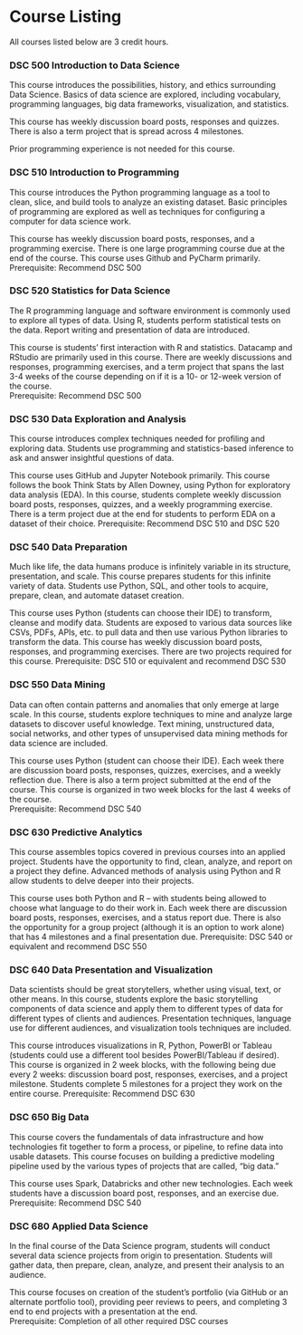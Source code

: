 # Course Listing 

All courses listed below are 3 credit hours. 

### DSC 500 Introduction to Data Science 

This course introduces the possibilities, history, and ethics surrounding Data Science. Basics of data science are explored, including vocabulary, programming languages, big data frameworks, visualization, and statistics.  

This course has weekly discussion board posts, responses and quizzes.  There is also a term project that is spread across 4 milestones. 
 
Prior programming experience is not needed for this course. 

### DSC 510 Introduction to Programming 

This course introduces the Python programming language as a tool to clean, slice, and build tools to analyze an existing dataset. Basic principles of programming are explored as well as techniques for configuring a computer for data science work.  

This course has weekly discussion board posts, responses, and a programming exercise.  There is one large programming course due at the end of the course.  This course uses Github and PyCharm primarily. 
Prerequisite: Recommend DSC 500 

### DSC 520 Statistics for Data Science 

The R programming language and software environment is commonly used to explore all types of data. Using R, students perform statistical tests on the data. Report writing and presentation of data are introduced.  

This course is students’ first interaction with R and statistics.  Datacamp and RStudio are primarily used in this course.  There are weekly discussions and responses, programming exercises, and a term project that spans the last 3-4 weeks of the course depending on if it is a 10- or 12-week version of the course.   
Prerequisite: Recommend DSC 500 

### DSC 530 Data Exploration and Analysis 

This course introduces complex techniques needed for profiling and exploring data. Students use programming and statistics-based inference to ask and answer insightful questions of data.  

This course uses GitHub and Jupyter Notebook primarily.  This course follows the book Think Stats by Allen Downey, using Python for exploratory data analysis (EDA).  In this course, students complete weekly discussion board posts, responses, quizzes, and a weekly programming exercise.  There is a term project due at the end for students to perform EDA on a dataset of their choice. 
Prerequisite: Recommend DSC 510 and DSC 520 

### DSC 540 Data Preparation  

Much like life, the data humans produce is infinitely variable in its structure, presentation, and scale. This course prepares students for this infinite variety of data. Students use Python, SQL, and other tools to acquire, prepare, clean, and automate dataset creation.  

This course uses Python (students can choose their IDE) to transform, cleanse and modify data.  Students are exposed to various data sources like CSVs, PDFs, APIs, etc. to pull data and then use various Python libraries to transform the data.  This course has weekly discussion board posts, responses, and programming exercises.  There are two projects required for this course. 
Prerequisite: DSC 510 or equivalent and recommend DSC 530 

### DSC 550 Data Mining 

Data can often contain patterns and anomalies that only emerge at large scale. In this course, students explore techniques to mine and analyze large datasets to discover useful knowledge. Text mining, unstructured data, social networks, and other types of unsupervised data mining methods for data science are included.  

This course uses Python (student can choose their IDE).  Each week there are discussion board posts, responses, quizzes, exercises, and a weekly reflection due.  There is also a term project submitted at the end of the course. This course is organized in two week blocks for the last 4 weeks of the course.   
Prerequisite: Recommend DSC 540 

### DSC 630 Predictive Analytics 

This course assembles topics covered in previous courses into an applied project. Students have the opportunity to find, clean, analyze, and report on a project they define. Advanced methods of analysis using Python and R allow students to delve deeper into their projects.  

This course uses both Python and R – with students being allowed to choose what language to do their work in.  Each week there are discussion board posts, responses, exercises, and a status report due.  There is also the opportunity for a group project (although it is an option to work alone) that has 4 milestones and a final presentation due. 
Prerequisite: DSC 540 or equivalent and recommend DSC 550 

### DSC 640 Data Presentation and Visualization  

Data scientists should be great storytellers, whether using visual, text, or other means. In this course, students explore the basic storytelling components of data science and apply them to different types of data for different types of clients and audiences. Presentation techniques, language use for different audiences, and visualization tools techniques are included.  

This course introduces visualizations in R, Python, PowerBI or Tableau (students could use a different tool besides PowerBI/Tableau if desired).  This course is organized in 2 week blocks, with the following being due every 2 weeks: discussion board post, responses, exercises, and a project milestone.  Students complete 5 milestones for a project they work on the entire course. 
Prerequisite: Recommend DSC 630 

### DSC 650 Big Data 

This course covers the fundamentals of data infrastructure and how technologies fit together to form a process, or pipeline, to refine data into usable datasets. This course focuses on building a predictive modeling pipeline used by the various types of projects that are called, “big data.”  

This course uses Spark, Databricks and other new technologies.  Each week students have a discussion board post, responses, and an exercise due. 
Prerequisite: Recommend DSC 540 

### DSC 680 Applied Data Science 

In the final course of the Data Science program, students will conduct several data science projects from origin to presentation. Students will gather data, then prepare, clean, analyze, and present their analysis to an audience.  

This course focuses on creation of the student’s portfolio (via GitHub or an alternate portfolio tool), providing peer reviews to peers, and completing 3 end to end projects with a presentation at the end.   
Prerequisite: Completion of all other required DSC courses 

 
